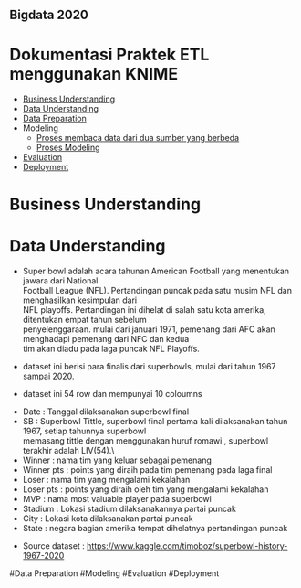 ## Bigdata 2020

# Dokumentasi Praktek ETL menggunakan KNIME

* [Business Understanding]()<br/>
* [Data Understanding]()<br/>
* [Data Preparation]()<br/>
* Modeling<br/>
  - [Proses membaca data dari dua sumber yang berbeda]()<br/>
  - [Proses Modeling]()<br/>
* [Evaluation]()<br/>
* [Deployment]()<br/>

# Business Understanding

# Data Understanding

* Super bowl adalah acara tahunan American Football yang menentukan jawara dari National<br/>
  Football League (NFL). Pertandingan puncak pada satu musim NFL dan menghasilkan kesimpulan dari<br/>
  NFL playoffs. Pertandingan ini dihelat di salah satu kota amerika, ditentukan empat tahun sebelum<br/>
  penyelenggaraan. mulai dari januari 1971, pemenang dari AFC akan menghadapi pemenang dari NFC dan kedua<br/>
  tim akan diadu pada laga puncak NFL Playoffs.  
  
* dataset ini berisi para finalis dari superbowls, mulai dari tahun 1967 sampai 2020.

* dataset ini 54 row dan mempunyai 10 coloumns
 - Date : Tanggal dilaksanakan superbowl final
 - SB : Superbowl Tittle, superbowl final pertama kali dilaksanakan tahun 1967, setiap tahunnya superbowl<br/>
        memasang tittle dengan menggunakan huruf romawi , superbowl terakhir adalah LIV(54).\
 - Winner : nama tim yang keluar sebagai pemenang
 - Winner pts : points yang diraih pada tim pemenang pada laga final
 - Loser : nama tim yang mengalami kekalahan
 - Loser pts : points yang diraih oleh tim yang mengalami kekalahan
 - MVP : nama most valuable player pada superbowl
 - Stadium : Lokasi stadium dilaksanakannya partai puncak
 - City : Lokasi kota dilaksanakan partai puncak
 - State : negara bagian amerika tempat dihelatnya pertandingan puncak

* Source dataset : https://www.kaggle.com/timoboz/superbowl-history-1967-2020

#Data Preparation
#Modeling
#Evaluation
#Deployment
 






